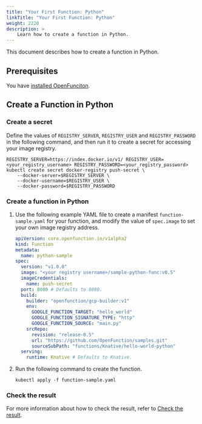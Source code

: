 ```yaml
---
title: "Your First Function: Python"
linkTitle: "Your First Function: Python"
weight: 2220
description: >	
    Learn how to create a function in Python.
---
```


This document describes how to create a function in Python.

## Prerequisites

You have [installed OpenFunciton](../../installation/).

## Create a Function in Python

### Create a secret

Define the values of `REGISTRY_SERVER`, `REGISTRY_USER` and `REGISTRY_PASSWORD` in the following command, and then run it to create a secret for accessing your image registry.

```shell
REGISTRY_SERVER=https://index.docker.io/v1/ REGISTRY_USER=<your_registry_username> REGISTRY_PASSWORD=<your_registry_password>
kubectl create secret docker-registry push-secret \
    --docker-server=$REGISTRY_SERVER \
    --docker-username=$REGISTRY_USER \
    --docker-password=$REGISTRY_PASSWORD
```

### Create a function in Python

1. Use the following example YAML file to create a manifest `function-sample.yaml` for your function, and modify the value of `spec.image` to set your own image registry address.

   ```yaml
   apiVersion: core.openfunction.io/v1alpha2
   kind: Function
   metadata:
     name: python-sample
   spec:
     version: "v1.0.0"
     image: "<your registry username>/sample-python-func:v0.5"
     imageCredentials:
       name: push-secret
     port: 8080 # Defaults to 8080.
     build:
       builder: "openfunction/gcp-builder:v1"
       env:
         GOOGLE_FUNCTION_TARGET: "hello_world"
         GOOGLE_FUNCTION_SIGNATURE_TYPE: "http"
         GOOGLE_FUNCTION_SOURCE: "main.py"
       srcRepo:
         revision: "release-0.5"
         url: "https://github.com/OpenFunction/samples.git"
         sourceSubPath: "functions/Knative/hello-world-python"
     serving:
       runtime: Knative # Defaults to Knative.
   ```

2. Run the following command to create the function.

   ```shell
   kubectl apply -f function-sample.yaml
   ```

### Check the result

For more information about how to check the result, refer to [Check the result](../function-go#check-the-result).

